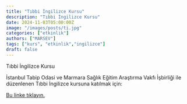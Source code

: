 ```yaml
---
title: "Tıbbi İngilizce Kursu"
description: "Tıbbi İngilizce Kursu"
date: 2024-11-03T05:00:00Z
image: "/images/posts/ti.jpg"
categories: ["etkinlik"]
authors: ["MARSEV"]
tags: ["kurs", "etkinlik","ingilizce"]
draft: false
---
```


Tıbbi İngilizce Kursu

İstanbul Tabip Odasi ve Marmara Sağlık Eğitim Araştırma Vakfı İşbirliği ile düzenlenen Tıbbi İngilizce kursuna katılmak için:
                                                                            
[Bu linke tıklayın.](https://istabip.org.tr/8128-tibbi-ingilizce-kursu-bilimsel-arastirmalar-ve-tez-yazim-kursu-basliyor.html "İstanbul Tabip Odası")